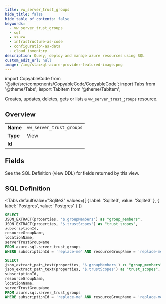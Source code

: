 ```yaml
--- 
title: vw_server_trust_groups
hide_title: false
hide_table_of_contents: false
keywords:
  - vw_server_trust_groups
  - sql
  - azure
  - infrastructure-as-code
  - configuration-as-data
  - cloud inventory
description: Query, deploy and manage azure resources using SQL
custom_edit_url: null
image: /img/stackql-azure-provider-featured-image.png
---
```


import CopyableCode from '@site/src/components/CopyableCode/CopyableCode';
import Tabs from '@theme/Tabs';
import TabItem from '@theme/TabItem';

Creates, updates, deletes, gets or lists a <code>vw_server_trust_groups</code> resource.

## Overview
<table><tbody>
<tr><td><b>Name</b></td><td><code>vw_server_trust_groups</code></td></tr>
<tr><td><b>Type</b></td><td>View</td></tr>
<tr><td><b>Id</b></td><td><CopyableCode code="azure.sql.vw_server_trust_groups" /></td></tr>
</tbody></table>

## Fields

See the SQL Definition (view DDL) for fields returned by this view.

## SQL Definition

<Tabs
defaultValue="Sqlite3"
values={[
{ label: 'Sqlite3', value: 'Sqlite3' },
{ label: 'Postgres', value: 'Postgres' }
]}
>
<TabItem value="Sqlite3">

```sql
SELECT
JSON_EXTRACT(properties, '$.groupMembers') as "group_members",
JSON_EXTRACT(properties, '$.trustScopes') as "trust_scopes",
subscriptionId,
resourceGroupName,
locationName,
serverTrustGroupName
FROM azure.sql.server_trust_groups
WHERE subscriptionId = 'replace-me' AND resourceGroupName = 'replace-me' AND locationName = 'replace-me';
```

</TabItem>
<TabItem value="Postgres">

```sql
SELECT
json_extract_path_text(properties, '$.groupMembers') as "group_members",
json_extract_path_text(properties, '$.trustScopes') as "trust_scopes",
subscriptionId,
resourceGroupName,
locationName,
serverTrustGroupName
FROM azure.sql.server_trust_groups
WHERE subscriptionId = 'replace-me' AND resourceGroupName = 'replace-me' AND locationName = 'replace-me';
```

</TabItem>
</Tabs>
